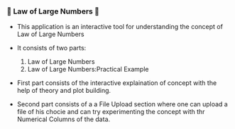 ### 🔢 Law of Large Numbers 🔢
* This application is an interactive tool for understanding the concept of Law of Large Numbers
* It consists of two parts:
  1. Law of Large Numbers
  2. Law of Large Numbers:Practical Example
 
* First part consists of the interactive explaination of concept with the help of theory and plot building.
* Second part consists of a a File Upload section where one can upload a file of his chocie and can try experimenting the concept with thr Numerical Columns of the data.
